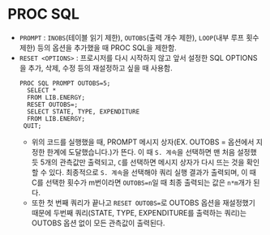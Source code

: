 # PROC SQL

- `PROMPT` : `INOBS`(테이블 읽기 제한), `OUTOBS`(출력 개수 제한), `LOOP`(내부 루프 횟수 제한) 등의 옵션을 추가했을 때 PROC SQL을 제한함.
- `RESET <OPTIONS>` : 프로시저를 다시 시작하지 않고 앞서 설정한 SQL OPTIONS을 추가, 삭제, 수정 등의 재설정하고 싶을 때 사용함.
  ```SAS
  PROC SQL PROMPT OUTOBS=5;
    SELECT *
    FROM LIB.ENERGY;
    RESET OUTOBS=;
    SELECT STATE, TYPE, EXPENDITURE
    FROM LIB.ENERGY;
   QUIT;
   ```
    - 위의 코드를 실행했을 때, PROMPT 메시지 상자(EX. OUTOBS = 옵션에서 지정한 한계에 도달했습니다.)가 뜬다. 이 때 `S. 계속`을 선택하면 맨 처음 설정했듯 5개의 관측값만 출력되고, `C`를 선택하면 메시지 상자가 다시 뜨는 것을 확인할 수 있다. 최종적으로 `S. 계속`을 선택해야 쿼리 실행 결과가 출력되며, 이 때 C를 선택한 횟수가 m번이라면 `OUTOBS=n`일 때 최종 출력되는 값은 `n*m`개가 된다.
    - 또한 첫 번째 쿼리가 끝나고 `RESET OUTOBS=`로 OUTOBS 옵션을 재설정했기 때문에 두번째 쿼리(STATE, TYPE, EXPENDITURE를 출력하는 쿼리)는 OUTOBS 옵션 없이 모든 관측값이 출력된다.
